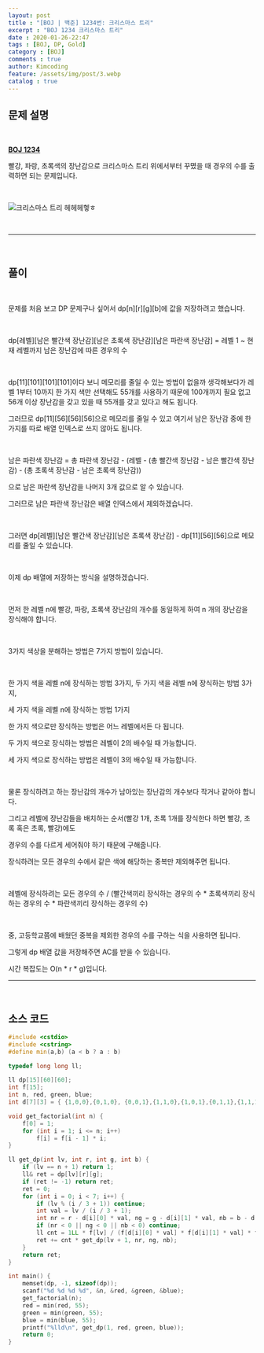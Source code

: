 ```yaml
---
layout: post
title : "[BOJ | 백준] 1234번: 크리스마스 트리"
excerpt : "BOJ 1234 크리스마스 트리"
date : 2020-01-26-22:47
tags : [BOJ, DP, Gold]
category : [BOJ]
comments : true
author: Kimcoding
feature: /assets/img/post/3.webp
catalog : true
---
```




## 문제 설명

<br/>

**[BOJ 1234](https://www.acmicpc.net/problem/1234)**


빨강, 파랑, 초록색의 장난감으로 크리스마스 트리 위에서부터 꾸몄을 때 경우의 수를 출력하면 되는 문제입니다.

<br/>

![크리스마스 트리 헤헤헤헿ㅎ](https://i.imgur.com/UZ95kIJ.png)


<br/>

---
<br/>

## 풀이

<br/>

문제를 처음 보고 DP 문제구나 싶어서 dp[n][r][g][b]에 값을 저장하려고 했습니다. 

<br/>

dp[레벨][남은 빨간색 장난감][남은 초록색 장난감][남은 파란색 장난감] = 레벨 1 ~ 현재 레벨까지 남은 장난감에 따른 경우의 수

<br/>

dp[11][101][101][101]이다 보니 메모리를 줄일 수 있는 방법이 없을까 생각해보다가 레벨 1부터 10까지 한 가지 색만 선택해도 55개를 사용하기 때문에 100개까지 필요 없고 56개 이상 장난감을 갖고 있을 때 55개를 갖고 있다고 해도 됩니다.

그러므로 dp[11][56][56][56]으로 메모리를 줄일 수 있고 여기서 남은 장난감 중에 한 가지를 따로 배열 인덱스로 쓰지 않아도 됩니다.

<br/>

남은 파란색 장난감 = 총 파란색 장난감 - (레벨 - (총 빨간색 장난감 - 남은 빨간색 장난감) - (총 초록색 장난감 - 남은 초록색 장난감))

으로 남은 파란색 장난감을 나머지 3개 값으로 알 수 있습니다.

그러므로 남은 파란색 장난감은 배열 인덱스에서 제외하겠습니다.

<br/>

그러면 dp[레벨][남은 빨간색 장난감][남은 초록색 장난감] - dp[11][56][56]으로 메모리를 줄일 수 있습니다.

<br/>

이제 dp 배열에 저장하는 방식을 설명하겠습니다.

<br/>

먼저 한 레벨 n에 빨강, 파랑, 초록색 장난감의 개수를 동일하게 하여 n 개의 장난감을 장식해야 합니다.

<br/>

3가지 색상을 분해하는 방법은 7가지 방법이 있습니다.

<br/>

한 가지 색을 레벨 n에 장식하는 방법 3가지, 두 가지 색을 레벨 n에 장식하는 방법 3가지,

세 가지 색을 레벨 n에 장식하는 방법 1가지

한 가지 색으로만 장식하는 방법은 어느 레벨에서든 다 됩니다.

두 가지 색으로 장식하는 방법은 레벨이 2의 배수일 때 가능합니다.

세 가지 색으로 장식하는 방법은 레벨이 3의 배수일 때 가능합니다.

<br/>

물론 장식하려고 하는 장난감의 개수가 남아있는 장난감의 개수보다 작거나 같아야 합니다.

그리고 레벨에 장난감들을 배치하는 순서(빨강 1개, 초록 1개를 장식한다 하면 빨강, 초록 혹은 초록, 빨강)에도

경우의 수를 다르게 세어줘야 하기 때문에 구해줍니다.

장식하려는 모든 경우의 수에서 같은 색에 해당하는 중복만 제외해주면 됩니다.

<br/>

레벨에 장식하려는 모든 경우의 수 / (빨간색끼리 장식하는 경우의 수 * 초록색끼리 장식하는 경우의 수 * 파란색끼리 장식하는 경우의 수)

<br/>

중, 고등학교쯤에 배웠던 중복을 제외한 경우의 수를 구하는 식을 사용하면 됩니다.

그렇게 dp 배열 값을 저장해주면 AC를 받을 수 있습니다.

시간 복잡도는 O(n * r * g)입니다.


---

<br/>

## <i class="fa fa-code"></i> 소스 코드

```cpp
#include <cstdio>
#include <cstring>
#define min(a,b) (a < b ? a : b)

typedef long long ll;

ll dp[15][60][60];
int f[15];
int n, red, green, blue;
int d[7][3] = { {1,0,0},{0,1,0}, {0,0,1},{1,1,0},{1,0,1},{0,1,1},{1,1,1} };

void get_factorial(int n) {
	f[0] = 1;
	for (int i = 1; i <= n; i++) 
		f[i] = f[i - 1] * i;
}

ll get_dp(int lv, int r, int g, int b) {
	if (lv == n + 1) return 1;
	ll& ret = dp[lv][r][g];
	if (ret != -1) return ret;
	ret = 0;
	for (int i = 0; i < 7; i++) {
		if (lv % (i / 3 + 1)) continue;
		int val = lv / (i / 3 + 1);
		int nr = r - d[i][0] * val, ng = g - d[i][1] * val, nb = b - d[i][2] * val;
		if (nr < 0 || ng < 0 || nb < 0) continue;
		ll cnt = 1LL * f[lv] / (f[d[i][0] * val] * f[d[i][1] * val] * f[d[i][2] * val]);
		ret += cnt * get_dp(lv + 1, nr, ng, nb);
	}
	return ret;
}

int main() {
	memset(dp, -1, sizeof(dp));
	scanf("%d %d %d %d", &n, &red, &green, &blue);
	get_factorial(n);
	red = min(red, 55);
	green = min(green, 55);
	blue = min(blue, 55);
	printf("%lld\n", get_dp(1, red, green, blue));
	return 0;
}
```

